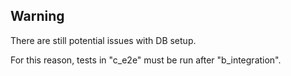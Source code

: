## Warning

There are still potential issues with DB setup.

For this reason, tests in "c_e2e" must be run after "b_integration".
